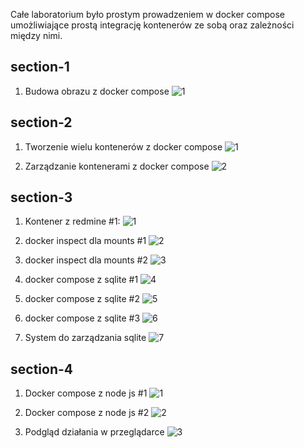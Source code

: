 Całe laboratorium było prostym prowadzeniem w docker compose umożliwiające prostą integrację kontenerów ze sobą oraz zależności między nimi.   

## section-1

1. Budowa obrazu z docker compose
![1](images/section-1/1.png)

## section-2

1. Tworzenie wielu kontenerów z docker compose
![1](images/section-2/1.png)

2. Zarządzanie kontenerami z docker compose
![2](images/section-2/2.png)

## section-3

1. Kontener z redmine #1:
![1](images/section-3/1.png)

2. docker inspect dla mounts #1
![2](images/section-3/2.png)

3. docker inspect dla mounts #2
![3](images/section-3/3.png)

4. docker compose z sqlite #1
![4](images/section-3/4.png)

5. docker compose z sqlite #2
![5](images/section-3/5.png)

6. docker compose z sqlite #3
![6](images/section-3/6.png)

7. System do zarządzania sqlite
![7](images/section-3/7.png)

## section-4

1. Docker compose z node js #1
![1](images/section-4/1.png)

2. Docker compose z node js #2
![2](images/section-4/2.png)

3. Podgląd działania w przeglądarce
![3](images/section-4/3.png)


